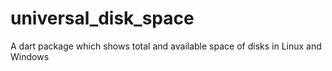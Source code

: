 # universal_disk_space
A dart package which shows total and available space of disks in Linux and Windows
